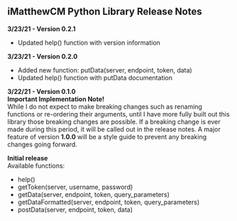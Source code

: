 ## iMatthewCM Python Library Release Notes

**3/23/21 - Version 0.2.1**  

* Updated help() function with version information

**3/23/21  -  Version 0.2.0**  

* Added new function: putData(server, endpoint, token, data)
* Updated help() function with putData documentation

**3/22/21  -  Version 0.1.0**  
**Important Implementation Note!**  
While I do not expect to make breaking changes such as renaming functions or re-ordering their arguments, until I have more fully built out this library those breaking changes are possible. If a breaking change is ever made during this period, it will be called out in the release notes. A major feature of version **1.0.0** will be a style guide to prevent any breaking changes going forward.

**Initial release**  
Available functions:  

* help()
* getToken(server, username, password)
* getData(server, endpoint, token, query_parameters)
* getDataFormatted(server, endpoint, token, query_parameters)
* postData(server, endpoint, token, data)